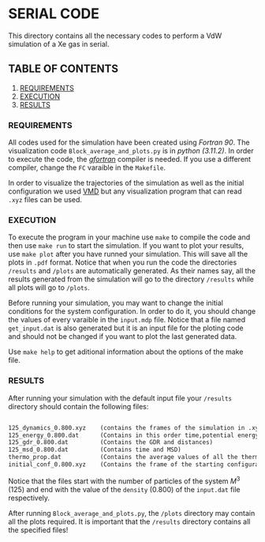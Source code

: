 # SERIAL CODE

This directory contains all the necessary codes to perform a VdW simulation of a Xe gas in serial. 

## TABLE OF CONTENTS

1. [ REQUIREMENTS ](#1-req)
2. [ EXECUTION](#2-ex)
3. [ RESULTS](#3-res)

<a name="1-req"></a>
### REQUIREMENTS

All codes used for the simulation have been created using _Fortran 90_. The visualization code `Block_average_and_plots.py` is in _python (3.11.2)_. In order to execute the code, the _[gfortran]_ compiler is needed. If you use a different compiler, change the `FC` varaible in the `Makefile`.

In order to visualize the trajectories of the simulation as well as the initial configuration we used [VMD] but any visualization program that can read `.xyz` files can be used.

[gfortran]: https://fortran-lang.org/en/learn/os_setup/install_gfortran/
[VMD]: https://www.ks.uiuc.edu/Development/Download/download.cgi?PackageName=VMD

<a name="2-ex"></a>
### EXECUTION

To execute the program in your machine use `make` to compile the code and then use `make run` to start the simulation. If you want to plot your results, use `make plot` after you have runned your simulation. This will save all the plots in `.pdf` format. Notice that when you run the code the directories `/results` and `/plots` are automatically generated. As their names say, all the results generated from the simulation will go to the directory `/results` while all plots will go to `/plots`. 

Before running your simulation, you may want to change the initial conditions for the system configuration. In order to do it, you should change the values of every varaible in the `input.mdp` file. Notice that a file named `get_input.dat` is also generated but it is an input file for the ploting code and should not be changed if you want to plot the last generated data.

Use `make help` to get aditional information about the options of the make file.

<a name="3-res"></a>
### RESULTS
After running your simulation with the default input file your `/results` directory should contain the following files:

```Markdown

125_dynamics_0.800.xyz    (contains the frames of the simulation in .xyz format)
125_energy_0.800.dat      (Contains in this order time,potential energy,kinetic energy,total energy,instant temperature,momentum,pressure and msd of every frame)
125_gdr_0.800.dat         (Contains the GDR and distances)
125_msd_0.800.dat         (Contains time and MSD)
thermo_prop.dat           (Contains the average values of all the thermodynamic properties)
initial_conf_0.800.xyz    (Contains the frame of the starting configuration)

```

Notice that the files start with the number of particles of the system $M^3$ (125) and end with the value of the `density` (0.800) of the `input.dat` file respectively. 

After running `Block_average_and_plots.py`, the `/plots` directory may contain all the plots required. It is important that the `/results` directory contains all the specified files!


